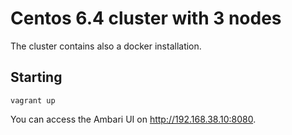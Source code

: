 Centos 6.4 cluster with 3 nodes
==========

The cluster contains also a docker installation.

## Starting 
```
vagrant up
```

You can access the Ambari UI on http://192.168.38.10:8080.
